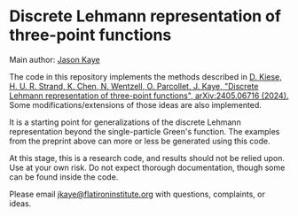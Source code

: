 # Discrete Lehmann representation of three-point functions

Main author: [Jason Kaye](https://users.flatironinstitute.org/~jkaye/)

The code in this repository implements the methods described in [D. Kiese, H. U. R. Strand, K. Chen, N. Wentzell, O. Parcollet, J. Kaye, "Discrete Lehmann representation of three-point functions", arXiv:2405.06716 (2024).](https://arxiv.org/abs/2405.06716) Some modifications/extensions of those ideas are also implemented.

It is a starting point for generalizations of the discrete Lehmann representation beyond the single-particle Green's function. The examples from the preprint above can more or less be generated using this code.

At this stage, this is a research code, and results should not be relied upon. Use at your own risk. Do not expect thorough documentation, though some can be found inside the code.

Please email jkaye@flatironinstitute.org with questions, complaints, or ideas.